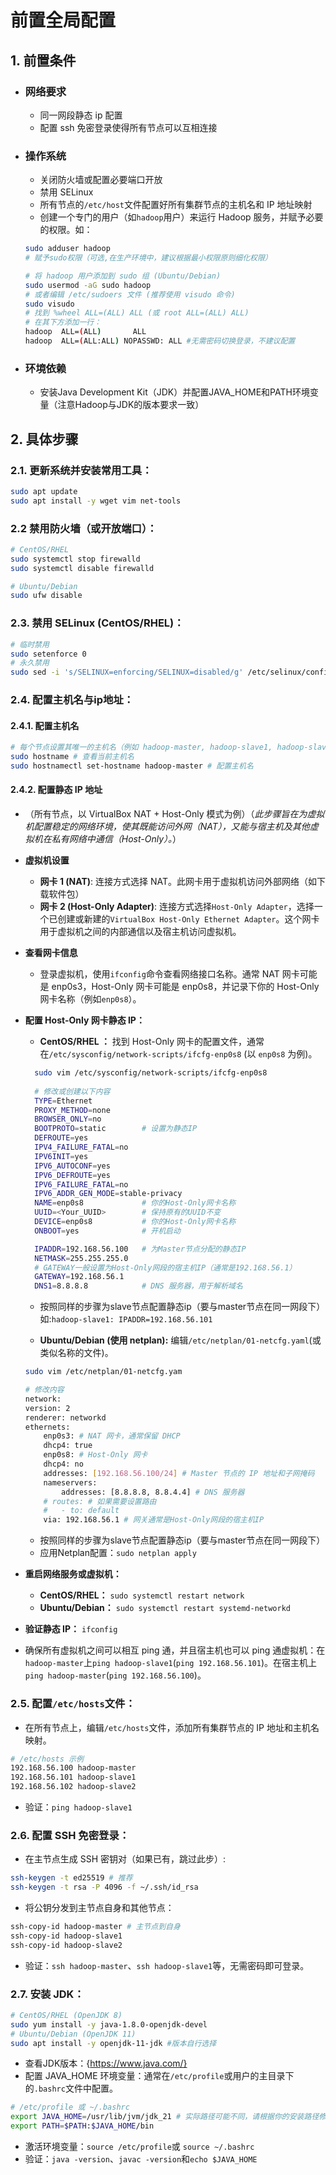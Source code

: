 # 前置全局配置
## **1**. **前置条件**
- ### **网络要求**
  - 同一网段静态 ip 配置
  - 配置 ssh 免密登录使得所有节点可以互相连接
- ### **操作系统**
  - 关闭防火墙或配置必要端口开放
  - 禁用 SELinux
  - 所有节点的`/etc/host`文件配置好所有集群节点的主机名和 IP 地址映射
  - 创建一个专门的用户（如`hadoop`用户）来运行 Hadoop 服务，并赋予必要的权限。如：
  ```bash
  sudo adduser hadoop
  # 赋予sudo权限（可选,在生产环境中，建议根据最小权限原则细化权限）

  # 将 hadoop 用户添加到 sudo 组 (Ubuntu/Debian)
  sudo usermod -aG sudo hadoop
  # 或者编辑 /etc/sudoers 文件 (推荐使用 visudo 命令)
  sudo visudo
  # 找到 %wheel ALL=(ALL) ALL (或 root ALL=(ALL) ALL)
  # 在其下方添加一行：
  hadoop  ALL=(ALL)       ALL
  hadoop  ALL=(ALL:ALL) NOPASSWD: ALL #无需密码切换登录，不建议配置
  ```
- ### **环境依赖**
    - 安装Java Development Kit（JDK）并配置JAVA_HOME和PATH环境变量（注意Hadoop与JDK的版本要求一致）

## **2. 具体步骤**

### **2.1. 更新系统并安装常用工具：**
```bash
sudo apt update
sudo apt install -y wget vim net-tools
```

### **2.2 禁用防火墙（或开放端口）：**
```bash
# CentOS/RHEL
sudo systemctl stop firewalld
sudo systemctl disable firewalld

# Ubuntu/Debian
sudo ufw disable
```

### **2.3. 禁用 SELinux (CentOS/RHEL)：**
```bash
# 临时禁用
sudo setenforce 0
# 永久禁用
sudo sed -i 's/SELINUX=enforcing/SELINUX=disabled/g' /etc/selinux/config
```

### **2.4. 配置主机名与ip地址：**

#### 2.4.1. 配置主机名
```bash
# 每个节点设置其唯一的主机名（例如 hadoop-master, hadoop-slave1, hadoop-slave2）
sudo hostname # 查看当前主机名
sudo hostnamectl set-hostname hadoop-master # 配置主机名
```

#### 2.4.2. 配置静态 IP 地址
- （所有节点，以 VirtualBox NAT + Host-Only 模式为例）（*此步骤旨在为虚拟机配置稳定的网络环境，使其既能访问外网（NAT），又能与宿主机及其他虚拟机在私有网络中通信（Host-Only）。*）

- **虚拟机设置**
  - **网卡 1 (NAT)**: 连接方式选择 NAT。此网卡用于虚拟机访问外部网络（如下载软件包）
  - **网卡 2 (Host-Only Adapter)**: 连接方式选择`Host-Only Adapter`，选择一个已创建或新建的`VirtualBox Host-Only Ethernet Adapter`。这个网卡用于虚拟机之间的内部通信以及宿主机访问虚拟机。

- **查看网卡信息**
  - 登录虚拟机，使用`ifconfig`命令查看网络接口名称。通常 NAT 网卡可能是 enp0s3，Host-Only 网卡可能是 enp0s8，并记录下你的 Host-Only 网卡名称（例如`enp0s8`）。

- **配置 Host-Only 网卡静态 IP：**
  - **CentOS/RHEL ：** 找到 Host-Only 网卡的配置文件，通常在`/etc/sysconfig/network-scripts/ifcfg-enp0s8` (以 `enp0s8` 为例)。
  ```bash
    sudo vim /etc/sysconfig/network-scripts/ifcfg-enp0s8
    
    # 修改或创建以下内容
    TYPE=Ethernet
    PROXY_METHOD=none
    BROWSER_ONLY=no
    BOOTPROTO=static        # 设置为静态IP
    DEFROUTE=yes
    IPV4_FAILURE_FATAL=no
    IPV6INIT=yes
    IPV6_AUTOCONF=yes
    IPV6_DEFROUTE=yes
    IPV6_FAILURE_FATAL=no
    IPV6_ADDR_GEN_MODE=stable-privacy
    NAME=enp0s8             # 你的Host-Only网卡名称
    UUID=<Your_UUID>        # 保持原有的UUID不变
    DEVICE=enp0s8           # 你的Host-Only网卡名称
    ONBOOT=yes              # 开机启动

    IPADDR=192.168.56.100   # 为Master节点分配的静态IP
    NETMASK=255.255.255.0
    # GATEWAY一般设置为Host-Only网段的宿主机IP（通常是192.168.56.1）
    GATEWAY=192.168.56.1
    DNS1=8.8.8.8            # DNS 服务器，用于解析域名
  ```

  - 按照同样的步骤为slave节点配置静态ip（要与master节点在同一网段下）如:`hadoop-slave1: IPADDR=192.168.56.101`

  - **Ubuntu/Debian (使用 netplan):** 编辑`/etc/netplan/01-netcfg.yaml`(或类似名称的文件)。
  ```bash
  sudo vim /etc/netplan/01-netcfg.yam

  # 修改内容
  network:
  version: 2
  renderer: networkd
  ethernets:
      enp0s3: # NAT 网卡，通常保留 DHCP
      dhcp4: true
      enp0s8: # Host-Only 网卡
      dhcp4: no
      addresses: [192.168.56.100/24] # Master 节点的 IP 地址和子网掩码
      nameservers:
          addresses: [8.8.8.8, 8.8.4.4] # DNS 服务器
      # routes: # 如果需要设置路由
      #   - to: default
      via: 192.168.56.1 # 网关通常是Host-Only网段的宿主机IP
  ```
  - 按照同样的步骤为slave节点配置静态ip（要与master节点在同一网段下）
  - 应用Netplan配置：`sudo netplan apply`

- **重启网络服务或虚拟机：**
  - **CentOS/RHEL：**
`sudo systemctl restart network`
  - **Ubuntu/Debian：**
`sudo systemctl restart systemd-networkd`

- **验证静态 IP：**
`ifconfig`

- 确保所有虚拟机之间可以相互 ping 通，并且宿主机也可以 ping 通虚拟机：在`hadoop-master`上`ping hadoop-slave1`(`ping 192.168.56.101`)。在宿主机上`ping hadoop-master`(`ping 192.168.56.100`)。

### **2.5. 配置`/etc/hosts`文件：**

- 在所有节点上，编辑`/etc/hosts`文件，添加所有集群节点的 IP 地址和主机名映射。
```bash
# /etc/hosts 示例
192.168.56.100 hadoop-master
192.168.56.101 hadoop-slave1
192.168.56.102 hadoop-slave2
```
- 验证：`ping hadoop-slave1`

### **2.6. 配置 SSH 免密登录：**
- 在主节点生成 SSH 密钥对（如果已有，跳过此步）:
```bash
ssh-keygen -t ed25519 # 推荐
ssh-keygen -t rsa -P 4096 -f ~/.ssh/id_rsa
```

- 将公钥分发到主节点自身和其他节点：
```bash
ssh-copy-id hadoop-master # 主节点到自身
ssh-copy-id hadoop-slave1
ssh-copy-id hadoop-slave2
```
- 验证：`ssh hadoop-master`、`ssh hadoop-slave1`等，无需密码即可登录。

### **2.7. 安装 JDK：**
```bash
# CentOS/RHEL (OpenJDK 8)
sudo yum install -y java-1.8.0-openjdk-devel
# Ubuntu/Debian (OpenJDK 11)
sudo apt install -y openjdk-11-jdk #版本自行选择
```

- 查看JDK版本：{https://www.java.com/}
- 配置 JAVA_HOME 环境变量：通常在`/etc/profile`或用户的主目录下的`.bashrc`文件中配置。
```bash
# /etc/profile 或 ~/.bashrc
export JAVA_HOME=/usr/lib/jvm/jdk_21 # 实际路径可能不同，请根据你的安装路径修改
export PATH=$PATH:$JAVA_HOME/bin
```
- 激活环境变量：`source /etc/profile`或 `source ~/.bashrc`
- 验证：`java -version`、`javac -version`和`echo $JAVA_HOME`